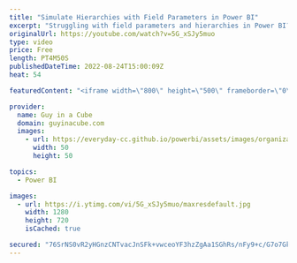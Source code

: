 ```yaml
---
title: "Simulate Hierarchies with Field Parameters in Power BI"
excerpt: "Struggling with field parameters and hierarchies in Power BI? They just don't work! Patrick has an approach that looks to simulate hierarchies by using field parameters in this way.  Let report readers use field parameters to change visuals (preview) https://docs.microsoft.com/power-bi/create-reports/power-bi-field-parameters"
originalUrl: https://youtube.com/watch?v=5G_xSJy5muo
type: video
price: Free
length: PT4M50S
publishedDateTime: 2022-08-24T15:00:09Z
heat: 54

featuredContent: "<iframe width=\"800\" height=\"500\" frameborder=\"0\" src=\"https://www.youtube.com/embed/5G_xSJy5muo\" allow=\"accelerometer; autoplay; encrypted-media; gyroscope; picture-in-picture\" allowfullscreen></iframe>"

provider:
  name: Guy in a Cube
  domain: guyinacube.com
  images:
    - url: https://everyday-cc.github.io/powerbi/assets/images/organizations/guyinacube.com-50x50.jpg
      width: 50
      height: 50

topics:
  - Power BI

images:
  - url: https://i.ytimg.com/vi/5G_xSJy5muo/maxresdefault.jpg
    width: 1280
    height: 720
    isCached: true

secured: "76SrNS0vR2yHGnzCNTvacJnSFk+vwceoYF3hzZgAa1SGhRs/nFy9+c/G7o7Gk3BspH4Q3sHvD3yi/FqcTpQ0OnflKAQmeUnI0XYfAOyehv+MX7ZoQzj9mQ1GVUcR0xasvjmwl0ANQfXmOO6oFWPQGE+o+LdPITzWgZlDaiwq0ASHjVYzKyGI0VX0+NOtQe6pVNQTvPgd1unjWY7jPU96GAhs5PaSCWwZ5lfWTItGZ2j9k8Q+T+LaqEXsLt3VfMxC0tx0+s/8inotZ3xP5s500aHdSMP2hF2cd27Okgyv418RpeemwGnPOZcDwD+Qm4UiBhF2Noos8gfEfY+gpOPzYhOPlG5VCtEQh5eP1XTcAUdLxsnB65+cvGKwEqgMqU+IpCLl5DcW5kK+pfHI3pKw3Kz5SQy9Br5ZiLsJadkIEfs=;OsC735d7gJkDnvjfDF7Ukw=="
---
```


